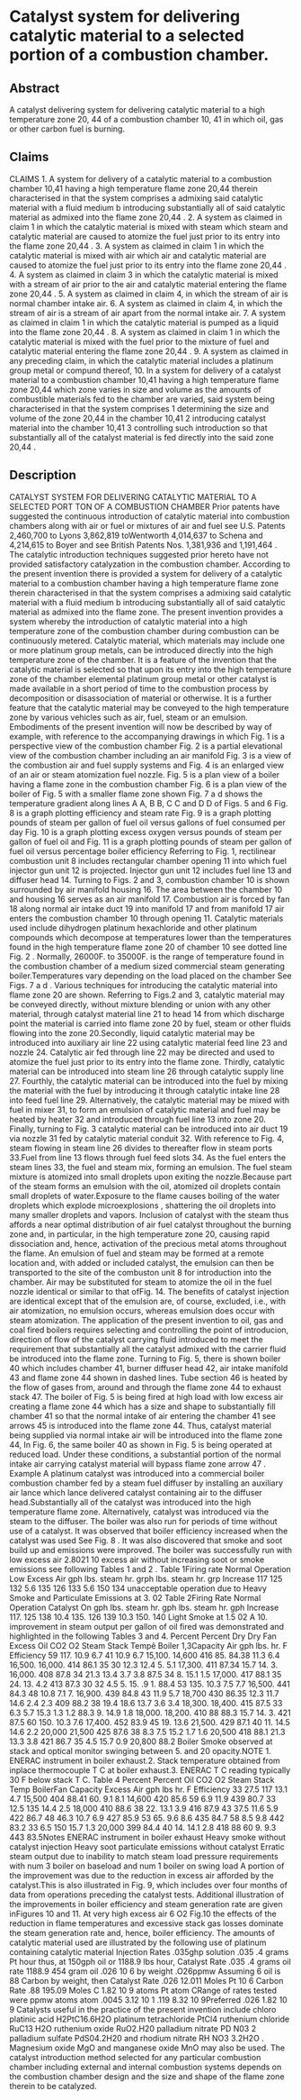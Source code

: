 # Catalyst system for delivering catalytic material to a selected portion of a combustion chamber.

## Abstract
A catalyst delivering system for delivering catalytic material to a high temperature zone 20, 44 of a combustion chamber 10, 41 in which oil, gas or other carbon fuel is burning.

## Claims
CLAIMS 1. A system for delivery of a catalytic material to a combustion chamber 10,41 having a high temperature flame zone 20,44 therein characterised in that the system comprises a admixing said catalytic material with a fluid medium b introducing substantially all of said catalytic material as admixed into the flame zone 20,44 . 2. A system as claimed in claim 1 in which the catalytic material is mixed with steam which steam and catalytic material are caused to atomize the fuel just prior to its entry into the flame zone 20,44 . 3. A system as claimed in claim 1 in which the catalytic material is mixed with air which air and catalytic material are caused to atomize the fuel just prior to its entry into the flame zone 20,44 . 4. A system as claimed in claim 3 in which the catalytic material is mixed with a stream of air prior to the air and catalytic material entering the flame zone 20,44 . 5. A system as claimed in claim 4, in which the stream of air is normal chamber intake air. 6. A system as claimed in claim 4, in which the stream of air is a stream of air apart from the normal intake air. 7. A system as claimed in claim 1 in which the catalytic material is pumped as a liquid into the flame zone 20,44 . 8. A system as claimed in claim 1 in which the catalytic material is mixed with the fuel prior to the mixture of fuel and catalytic material entering the flame zone 20,44 . 9. A system as claimed in any preceding claim, in which the catalytic material includes a platinum group metal or compund thereof, 10. In a system for delivery of a catalyst material to a combustion chamber 10,41 having a high temperature flame zone 20,44 which zone varies in size and volume as the amounts of combustible materials fed to the chamber are varied, said system being characterised in that the system comprises 1 determining the size and volume of the zone 20,44 in the chamber 10,41 2 introducing catalyst material into the chamber 10,41 3 controlling such introduction so that substantially all of the catalyst material is fed directly into the said zone 20,44 .

## Description
CATALYST SYSTEM FOR DELIVERING CATALYTIC MATERIAL TO A SELECTED PORT TON OF A COMBUSTION CHAMBER Prior patents have suggested the continuous introduction of catalytic material into combustion chambers along with air or fuel or mixtures of air and fuel see U.S. Patents 2,460,700 to Lyons 3,862,819 toWentworth 4,014,637 to Schena and 4,214,615 to Boyer and see British Patents Nos. 1,381,936 and 1,191,464 . The catalytic introduction techniques suggested prior hereto have not provided satisfactory catalyzation in the combustion chamber. According to the present invention there is provided a system for delivery of a catalytic material to a combustion chamber having a high temperature flame zone therein characterised in that the system comprises a admixing said catalytic material with a fluid medium b introducing substantially all of said catalytic material as admixed into the flame zone. The present invention provides a system whereby the introduction of catalytic material into a high temperature zone of the combustion chamber during combustion can be continuously metered. Catalytic material, which materials may include one or more platinum group metals, can be introduced directly into the high temperature zone of the chamber. It is a feature of the invention that the catalytic material is selected so that upon its entry into the high temperature zone of the chamber elemental platinum group metal or other catalyst is made available in a short period of time to the combustion process by decomposition or disassociation of material or otherwise. It is a further feature that the catalytic material may be conveyed to the high temperature zone by various vehicles such as air, fuel, steam or an emulsion. Embodiments of the present invention will now be described by way of example, with reference to the accompanying drawings in which Fig. 1 is a perspective view of the combustion chamber Fig. 2 is a partial elevational view of the combustion chamber including an air manifold Fig. 3 is a view of the combustion air and fuel supply systems and Fig. 4 is an enlarged view of an air or steam atomization fuel nozzle. Fig. 5 is a plan view of a boiler having a flame zone in the combustion chamber Fig. 6 is a plan view of the boiler of Fig. 5 with a smaller flame zone shown Fig. 7 a d shows the temperature gradient along lines A A, B B, C C and D D of Figs. 5 and 6 Fig. 8 is a graph plotting efficiency and steam rate Fig. 9 is a graph plotting pounds of steam per gallon of fuel oil versus gallons of fuel consumed per day Fig. 10 is a graph plotting excess oxygen versus pounds of steam per gallon of fuel oil and Fig. 11 is a graph plotting pounds of steam per gallon of fuel oil versus percentage boiler efficiency Referring to Fig. 1, rectilinear combustion unit 8 includes rectangular chamber opening 11 into which fuel injector gun unit 12 is projected. Injector gun unit 12 includes fuel line 13 and diffuser head 14. Turning to Figs. 2 and 3, combustion chamber 10 is shown surrounded by air manifold housing 16. The area between the chamber 10 and housing 16 serves as an air manifold 17. Combustion air is forced by fan 18 along normal air intake duct 19 into manifold 17 and from manifold 17 air enters the combustion chamber 10 through opening 11. Catalytic materials used include dihydrogen platinum hexachloride and other platinum compounds which decompose at temperatures lower than the temperatures found in the high temperature flame zone 20 of chamber 10 see dotted line Fig. 2 . Normally, 26000F. to 35000F. is the range of temperature found in the combustion chamber of a medium sized commercial steam generating boiler.Temperatures vary depending on the load placed on the chamber See Figs. 7 a d . Various techniques for introducing the catalytic material into flame zone 20 are shown. Referring to Figs.2 and 3, catalytic material may be conveyed directly, without mixture blending or union with any other material, through catalyst material line 21 to head 14 from which discharge point the material is carried into flame zone 20 by fuel, steam or other fluids flowing into the zone 20.Secondly, liquid catalytic material may be introduced into auxiliary air line 22 using catalytic material feed line 23 and nozzle 24. Catalytic air fed through line 22 may be directed and used to atomize the fuel just prior to its entry into the flame zone. Thirdly, catalytic material can be introduced into steam line 26 through catalytic supply line 27. Fourthly, the catalytic material can be introduced into the fuel by mixing the material with the fuel by introducing it through catalytic intake line 28 into feed fuel line 29. Alternatively, the catalytic material may be mixed with fuel in mixer 31, to form an emulsion of catalytic material and fuel may be heated by heater 32 and introduced through fuel line 13 into zone 20. Finally, turning to Fig. 3 catalytic material can be introduced into air duct 19 via nozzle 31 fed by catalytic material conduit 32. With reference to Fig. 4, steam flowing in steam line 26 divides to thereafter flow in steam ports 33.Fuel from line 13 flows through fuel feed slots 34. As the fuel enters the steam lines 33, the fuel and steam mix, forming an emulsion. The fuel steam mixture is atomized into small droplets upon exiting the nozzle.Because part of the steam forms an emulsion with the oil, atomized oil droplets contain small droplets of water.Exposure to the flame causes boiling of the water droplets which explode microexplosions , shattering the oil droplets into many smaller droplets and vapors. Inclusion of catalyst with the steam thus affords a near optimal distribution of air fuel catalyst throughout the burning zone and, in particular, in the high temperature zone 20, causing rapid dissociation and, hence, activation of the precious metal atoms throughout the flame. An emulsion of fuel and steam may be formed at a remote location and, with added or included catalyst, the emulsion can then be transported to the site of the combuston unit 8 for introduction into the chamber. Air may be substituted for steam to atomize the oil in the fuel nozzle identical or similar to that ofFig. 14. The benefits of catalyst injection are identical except that of the emulsion are, of course, excluded, i.e., with air atomization, no emulsion occurs, whereas emulsion does occur with steam atomization. The application of the present invention to oil, gas and coal fired boilers requires selecting and controlling the point of introducion, direction of flow of the catalyst carrying fluid introduced to meet the requirement that substantially all the catalyst admixed with the carrier fluid be introduced into the flame zone. Turning to Fig. 5, there is shown boiler 40 which includes chamber 41, burner diffuser head 42, air intake manifold 43 and flame zone 44 shown in dashed lines. Tube section 46 is heated by the flow of gases from, around and through the flame zone 44 to exhaust stack 47. The boiler of Fig. 5 is being fired at high load with low excess air creating a flame zone 44 which has a size and shape to substantially fill chamber 41 so that the normal intake of air entering the chamber 41 see arrows 45 is introduced into the flame zone 44. Thus, catalyst material being supplied via normal intake air will be introduced into the flame zone 44, In Fig. 6, the same boiler 40 as shown in Fig. 5 is being operated at reduced load. Under these conditions, a substantial portion of the normal intake air carrying catalyst material will bypass flame zone arrow 47 . Example A platinum catalyst was introduced into a commercial boiler combustion chamber fed by a steam fuel diffuser by installing an auxiliary air lance which lance delivered catalyst containing air to the diffuser head.Substantially all of the catalyst was introduced into the high temperature flame zone. Alternatively, catalyst was introduced via the steam to the diffuser. The boiler was also run for periods of time without use of a catalyst. It was observed that boiler efficiency increased when the catalyst was used See Fig. 8 . It was also discovered that smoke and soot build up and emissions were improved. The boiler was successfully run with low excess air 2.8021 10 excess air without increasing soot or smoke emissions see following Tables 1 and 2 . Table 1Firing rate Normal Operation Low Excess Air gph lbs. steam hr. grph lbs. steam hr. grp Increase 117 125 132 5.6 135 126 133 5.6 150 134 unacceptable operation due to Heavy Smoke and Particulate Emissions at 3. 02 Table 2Firing Rate Normal Operation Catalyst On gph Ibs. steam hr. gph lbs. steam hr. gph Increase 117. 125 138 10.4 135. 126 139 10.3 150. 140 Light Smoke at 1.5 02 A 10. improvement in steam output per gallon of oil fired was demonstrated and highlighted in the following Tables 3 and 4. Percent Percent Dry Dry Fan Excess Oil CO2 O2 Steam Stack Tempê Boiler 1,3Capacity Air gph lbs. hr. F Efficiency 59 117. 10.9 6.7 41 10.9 6.7 15,100. 14,600 416 85. 84.38 11.3 6.4 16,500. 16,000. 414 86.1 35 30 12.3 12.4 5. 5.1 17,300. 411 87.34 15.7 14. 3. 16,000. 408 87.8 34 21.3 13.4 3.7 3.8 87.5 34 8. 15.1 1.5 17,000. 417 88.1 35 24. 13. 4.2 413 87.3 30 32 4.5 5. 15. .9 1. 88.4 53 135. 10.3 7.5 7.7 16,500. 441 84.3 48 10.8 7.1 7. 16,900. 439 84.8 43 11.9 5.7 18,700 430 86.35 12.3 11.7 14.6 2.4 2.3 409 88.2 38 19.4 18.6 13.7 3.6 3.4 18,300. 18,400. 415 87.5 33 6.3 5.7 15.3 1.3 1.2 88.3 9. 14.9 1.8 18,000. 18,200. 410 88 88.3 15.7 14. 3. 421 87.5 60 150. 10.3 7.6 17,400. 452 83.9 45 19. 13.6 21,500. 429 87.1 40 11. 14.5 14.6 2.2 20,000 21,500 425 87.6 38 8.3 7.5 15.2 1.7 1.6 20,500 418 88.1 21.3 13.3 3.8 421 86.7 35 4.5 15.7 0.9 20,800 88.2 Boiler Smoke observed at stack and optical monitor swinging between 5. and 20 opacity.NOTE 1. ENERAC instrument in boiler exhaust.2. Stack temperature obtained from inplace thermocouple T C at boiler exhaust.3. ENERAC T C reading typically 30 F below stack T C. Table 4 Percent Percent Oil CO2 O2 Steam Stack Temp BoilerFan Capacity Excess Air gph lbs hr. F Efficiency 33 27.5 117 13.1 4.7 15,500 404 88.41 60. 9.1 8.1 14,600 420 85.6 59 6.9 11.9 439 80.7 33 12.5 135 14.4 2.5 18,000 410 88.6 38 22. 13.1 3.9 416 87.9 43 37.5 11.6 5.9 422 86.7 48 46.3 10.7 6.9 427 85.9 53 65. 9.6 8.6 435 84.7 58 8.5 9.8 442 83.2 33 6.5 150 15.7 1.3 20,000 399 84.4 40 14. 14.1 2.8 418 88 60 9. 9.3 443 83.5Notes ENERAC instrument in boiler exhaust Heavy smoke without catalyst injection Heavy soot particulate emissions without catalyst Erratic steam output due to inability to match steam load pressure requirements with num 3 boiler on baseload and num 1 boiler on swing load A portion of the improvement was due to the reduction in excess air afforded by the catalyst.This is also illustrated in Fig. 9, which includes over four months of data from operations preceding the catalyst tests. Additional illustration of the improvements in boiler efficiency and steam generation rate are given inFigures 10 and 11. At very high excess air 6 O2 Fig.10 the effects of the reduction in flame temperatures and excessive stack gas losses dominate the steam generation rate and, hence, boiler efficiency. The amounts of catalytic material used are illustrated by the following use of platinum containing catalytic material Injection Rates .035ghp solution .035 .4 grams Pt hour thus, at 150gph oil or 1188.9 lbs hour, Catalyst Rate .035 .4 grams oil rate 1188.9 454 gram oil .026 10 6 by weight .O26ppmw Assuming 6 oil is 88 Carbon by weight, then Catalyst Rate .026 12.011 Moles Pt 10 6 Carbon Rate .88 195.09 Moles C 1.82 10 9 atoms Pt atom CRange of rates tested were ppmw atoms atom .0045 3.12 10 1 .119 8.32 10 9Preferred .026 1.82 10 9 Catalysts useful in the practice of the present invention include chloro platinic acid H2PtC16.6H2O platinum tetrachloride PtCl4 ruthenium chloride RuC13 H2O ruthenium oxide RuO2.H20 palladium nitrate PD N03 2 palladium sulfate PdS04.2H20 and rhodium nitrate RH NO3 3.2H2O . Magnesium oxide MgO and manganese oxide MnO may also be used. The catalyst introduction method selected for any particular combustion chamber including external and internal combustion systems depends on the combustion chamber design and the size and shape of the flame zone therein to be catalyzed.